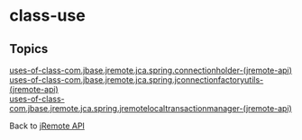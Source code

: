 # class-use

<PageHeader />

## Topics

[uses-of-class-com.jbase.jremote.jca.spring.connectionholder-(jremote-api)](./uses-of-class-com.jbase.jremote.jca.spring.connectionholder-(jremote-api))  
[uses-of-class-com.jbase.jremote.jca.spring.jconnectionfactoryutils-(jremote-api)](./uses-of-class-com.jbase.jremote.jca.spring.jconnectionfactoryutils-(jremote-api))  
[uses-of-class-com.jbase.jremote.jca.spring.jremotelocaltransactionmanager-(jremote-api)](./uses-of-class-com.jbase.jremote.jca.spring.jremotelocaltransactionmanager-(jremote-api))  

Back to [jRemote API](./../../README.md)

<PageFooter />
